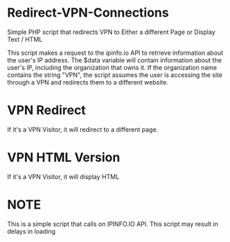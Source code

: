 # Redirect-VPN-Connections
Simple PHP script that redirects VPN to Either a different Page or Display Text / HTML

This script makes a request to the ipinfo.io API to retrieve information about the user's IP address. The $data variable will contain information about the user's IP, including the organization that owns it. If the organization name contains the string "VPN", the script assumes the user is accessing the site through a VPN and redirects them to a different website.

VPN Redirect
============
If it's a VPN Visitor, it will redirect to a different page.

VPN HTML Version
================
If it's a VPN Visitor, it will display HTML

NOTE
====
This is a simple script that calls on IPINFO.IO API. This script may result in delays in loading
